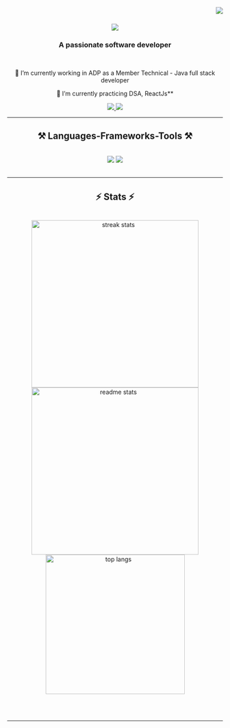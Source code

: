 <img align="right" src="https://visitcount.itsvg.in/api?id=lavnjd&icon=0&color=0" />

<h1 align="center">
    <img src="https://readme-typing-svg.herokuapp.com/?font=Righteous&size=35&center=true&vCenter=true&width=500&height=70&duration=4000&lines=Hi+There!+👋;+I'm+Lavanya+Tutika!;" />
</h1>

<h3 align="center">A passionate software developer </h3>

<br/>

<div align="center">
 
 🔭 I’m currently working in ADP as a Member Technical - Java full stack developer 
 
 🌱 I’m currently practicing DSA, ReactJs**

 </div>

<div align="center"> 
  <a href="mailto:lavanyatutika123@gmail.com">
    <img src="https://img.shields.io/badge/Gmail-333333?style=for-the-badge&logo=gmail&logoColor=red" />
  </a>
  <a href="https://www.linkedin.com/in/tutika-lavanya-39b48920a/" target="_blank">
    <img src="https://img.shields.io/badge/LinkedIn-0077B5?style=for-the-badge&logo=linkedin&logoColor=white" target="_blank" />
  </a>
</div>

 <hr/>
 
<h2 align="center">⚒️ Languages-Frameworks-Tools ⚒️</h2>
<br/>
<div align="center">
    <img src="https://skillicons.dev/icons?i=react,html,css,vscode,github,tailwind,git,springboot,junits" />
    <img src="https://skillicons.dev/icons?i=nodejs,python,javascript,java,mysql" /><br>
</div>

<br/>


<hr/>

<h2 align="center">⚡ Stats ⚡</h2>
<br>
<div align=center>
  <img width=390 src="https://github-readme-stats.vercel.app/api?username=lavnjd&theme=dark&hide_border=false&include_all_commits=false&count_private=false&theme=react&border_radius=10" alt="streak stats"/>
  <img width=390 src="https://github-readme-stats.vercel.app/api?username=lavnjd&count_private=true&show_icons=true&theme=react&rank_icon=github&border_radius=10" alt="readme stats" />
  <br/>
  <img width=325 align="center" src="https://github-readme-stats.vercel.app/api/top-langs/?username=lavnjd&hide=HTML&langs_count=8&layout=compact&theme=react&border_radius=10&size_weight=0.5&count_weight=0.5&exclude_repo=github-readme-stats" alt="top langs" />
</div>

<br/><br/>

<hr/>

<br/>

